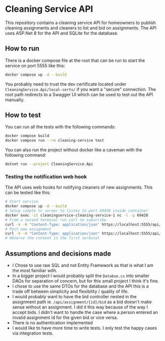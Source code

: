 # Cleaning Service API
This repository contains a cleaning service API for homeowners to publish cleaning assignments and cleaners to list and bid on assignments.
The API uses ASP.Net 8 for the API and SQLite for the database.

## How to run
There is a docker compose file at the root that can be run to start the service on port 5555 like this:
```sh
docker compose up -d --build
```
You probably need to trust the dev certificate located under `CleaningService.Api/local-certs/` if you want a "secure" connection.
The root path redirects to a Swagger UI which can be used to test out the API manually.
## How to test

You can run all the tests with the following commands:
```sh
docker compose build
docker compose run --rm cleaning-service test
```
You can also run the project without docker like a caveman with the following command:
```sh
dotnet run --project CleaningService.Api
```

### Testing the notification web hook
The API uses web hooks for notifying cleaners of new assignments. This can be tested like this:
```sh
# Start service
docker compose up -d --build
# Setup simple nc server to listen to port 69420 inside container
docker exec -it cleaningservice-cleaning-service-1 nc -l -p 69420
# From a second terminal run curl to subscribe
curl -k -H "Content-Type: application/json" https://localhost:5555/api/notification -d '{"name": "nc", "webHook": "http://localhost:69420"}'
# Post new assignment
curl -k -H "Content-Type: application/json" https://localhost:5555/api/assignment -d '{"user": "user1", "description": "please clean :S"}'
# Observe the content in the first terminal
```
## Assumptions and decisions made
* I Chose to use raw SQL and not Entity Framework as that is what I am the most familiar with.
* In a bigger project I would probably split the `Databse.cs` into smaller DAOs for separation of concern, but for this small project I think it's fine.
* I chose to use the same DTOs for the database and the API this is a trade off between simplicity and flexibility / quality of life.
* I would probably want to have the bid controller nested in the assignment path ie. `/api/assignment/{id}/bid` as a bid doesn't make sense without an assignment. I did it this way because of the way I accept bids. I didn't want to handle the case where a person entered an invalid assignment id for the given bid or vice versa.
* There is no authentication implemented
* I would like to have more time to write tests. I only test the happy cases via integration tests.